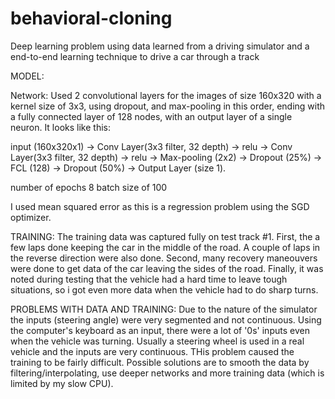 # behavioral-cloning
Deep learning problem using data learned from a driving simulator and a end-to-end learning technique to drive a car through a track

MODEL:

Network:
Used 2 convolutional layers for the images of size 160x320 with a kernel size of 3x3, using dropout, and max-pooling in this order, ending with a fully connected layer of 128 nodes, with an output layer of a single neuron. It looks like this:

input (160x320x1) -> Conv Layer(3x3 filter, 32 depth) -> relu -> Conv Layer(3x3 filter, 32 depth) -> relu -> Max-pooling (2x2) -> Dropout (25%) -> FCL (128) -> Dropout (50%) -> Output Layer (size 1).

number of epochs 8
batch size of 100

I used mean squared error as this is a regression problem using the SGD optimizer.

TRAINING:
The training data was captured fully on test track #1. First, the a few laps done keeping the car in the middle of the road. A couple of laps in the reverse direction were also done. Second, many recovery maneouvers were done to get data of the car leaving the sides of the road. Finally, it was noted during testing that the vehicle had a hard time to leave tough situations, so i got even more data when the vehicle had to do sharp turns.


PROBLEMS WITH DATA AND TRAINING:
Due to the nature of the simulator the inputs (steering angle) were very segmented and not continuous. Using the computer's keyboard as an input, there were a lot of '0s' inputs even when the vehicle was turning. Usually a steering wheel is used in a real vehicle and the inputs are very continuous. THis problem caused the training to be fairly difficult. Possible solutions are to smooth the data by filtering/interpolating, use deeper networks and more training data (which is limited by my slow CPU).
